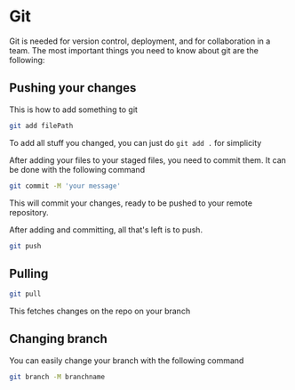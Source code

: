 # Git

Git is needed for version control, deployment, and for collaboration in a team.
The most important things you need to know about git are the following:

## Pushing your changes

This is how to add something to git

```bash
git add filePath
```

To add all stuff you changed, you can just do `git add .` for simplicity

After adding your files to your staged files, you need to commit them. It can be done with the following command

```bash
git commit -M 'your message'
```

This will commit your changes, ready to be pushed to your remote repository.

After adding and committing, all that's left is to push.

```bash
git push
```

## Pulling

```bash
git pull
```

This fetches changes on the repo on your branch

## Changing branch

You can easily change your branch with the following command

```bash
git branch -M branchname
```
